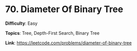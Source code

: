 # 70. Diameter Of Binary Tree

**Difficulty**: Easy

**Topics**: Tree, Depth-First Search, Binary Tree

**Link**: https://leetcode.com/problems/diameter-of-binary-tree
